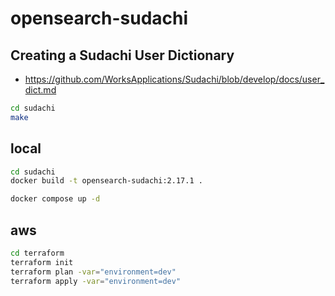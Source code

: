 # opensearch-sudachi

## Creating a Sudachi User Dictionary

- https://github.com/WorksApplications/Sudachi/blob/develop/docs/user_dict.md

```sh
cd sudachi
make
```

## local

```sh
cd sudachi
docker build -t opensearch-sudachi:2.17.1 .
```

```sh
docker compose up -d
```

## aws

```sh
cd terraform
terraform init
terraform plan -var="environment=dev"
terraform apply -var="environment=dev"
```
